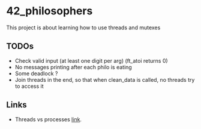 # 42_philosophers
This project is about learning how to use threads and mutexes   

## TODOs   
- Check valid input (at least one digit per arg) (ft_atoi returns 0)
- No messages printing after each philo is eating
- Some deadlock ?
- Join threads in the end, so that when clean_data is called, no threads try to access it

## Links
- Threads vs processes [link](https://medium.com/@jalal92/lets-discuss-threads-grab-a-coffee-ad4d4ebf7181).
